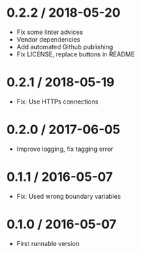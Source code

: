 # 0.2.2 / 2018-05-20

  * Fix some linter advices
  * Vendor dependencies
  * Add automated Github publishing
  * Fix LICENSE, replace buttons in README

# 0.2.1 / 2018-05-19

  * Fix: Use HTTPs connections

# 0.2.0 / 2017-06-05

  * Improve logging, fix tagging error

# 0.1.1 / 2016-05-07

  * Fix: Used wrong boundary variables

# 0.1.0 / 2016-05-07

  * First runnable version
